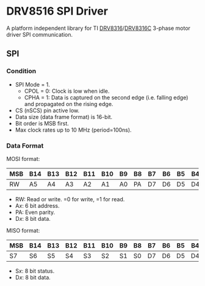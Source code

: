 # DRV8516 SPI Driver

A platform independent library for TI [DRV8316](https://www.ti.com/product/DRV8316)/[DRV8316C](https://www.ti.com/product/DRV8316C) 3-phase motor driver SPI communication.

## SPI

### Condition

- SPI Mode = 1.
  - CPOL = 0: Clock is low when idle.
  - CPHA = 1: Data is captured on the second edge (i.e. falling edge) and propagated on the rising edge.
- CS (nSCS) pin active low.
- Data size (data frame format) is 16-bit.
- Bit order is MSB first.
- Max clock rates up to 10 MHz (period=100ns).

### Data Format

MOSI format:

| MSB | B14 | B13 | B12 | B11 | B10 | B9  | B8  | B7  | B6  | B5  | B4  | B3  | B2  | B1  | LSB |
| --- | --- | --- | --- | --- | --- | --- | --- | --- | --- | --- | --- | --- | --- | --- | --- |
| RW  | A5  | A4  | A3  | A2  | A1  | A0  | PA  | D7  | D6  | D5  | D4  | D3  | D2  | D1  | D0  |

- RW: Read or write. =0 for write, =1 for read.
- A*x*: 6 bit address.
- PA: Even parity.
- D*x*: 8 bit data.

MISO format:

| MSB | B14 | B13 | B12 | B11 | B10 | B9  | B8  | B7  | B6  | B5  | B4  | B3  | B2  | B1  | LSB |
| --- | --- | --- | --- | --- | --- | --- | --- | --- | --- | --- | --- | --- | --- | --- | --- |
| S7  | S6  | S5  | S4  | S3  | S2  | S1  | S0  | D7  | D6  | D5  | D4  | D3  | D2  | D1  | D0  |

- S*x*: 8 bit status.
- D*x*: 8 bit data.
